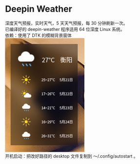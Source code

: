 # Deepin Weather
深度天气预报，实时天气，5 天天气预报，每 30 分钟刷新一次。  
已编译好的 deepin-weather 程序适用 64 位深度 Linux 系统。  
依赖：使用了 DTK 的模糊背景窗体  
![alt](preview.png)  
开机启动：把改好路径的 desktop 文件复制到 ～/.config/autostart 。
